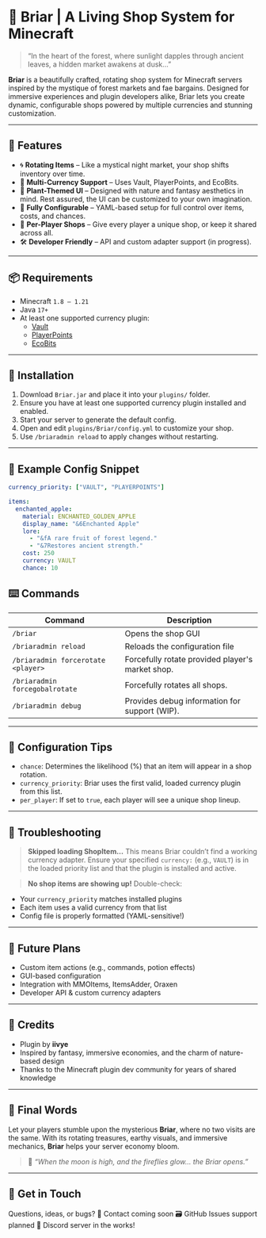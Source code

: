 # 🌿 Briar | A Living Shop System for Minecraft

> “In the heart of the forest, where sunlight dapples through ancient leaves, a hidden market awakens at dusk...”

**Briar** is a beautifully crafted, rotating shop system for Minecraft servers inspired by the mystique of forest markets and fae bargains. Designed for immersive experiences and plugin developers alike, Briar lets you create dynamic, configurable shops powered by multiple currencies and stunning customization.

---

## 🌱 Features

- 🌀 **Rotating Items** – Like a mystical night market, your shop shifts inventory over time.
- 💱 **Multi-Currency Support** – Uses Vault, PlayerPoints, and EcoBits.
- 🍃 **Plant-Themed UI** – Designed with nature and fantasy aesthetics in mind. Rest assured, the UI can be customized to your own imagination.
- 🔧 **Fully Configurable** – YAML-based setup for full control over items, costs, and chances.
- 📆 **Per-Player Shops** – Give every player a unique shop, or keep it shared across all.
- 🛠️ **Developer Friendly** – API and custom adapter support (in progress).

---

## 📦 Requirements

- Minecraft `1.8 – 1.21`
- Java `17+`
- At least one supported currency plugin:
  - [Vault](https://www.spigotmc.org/resources/vault.34315/)
  - [PlayerPoints](https://www.spigotmc.org/resources/playerpoints.80745/)
  - [EcoBits](https://www.spigotmc.org/resources/ecobits-%E2%AD%95-create-custom-currencies-%E2%9C%85-improve-your-monetization-%E2%9C%A8-supports-shops-mysql.109967/)

---

## 📁 Installation

1. Download `Briar.jar` and place it into your `plugins/` folder.
2. Ensure you have at least one supported currency plugin installed and enabled.
3. Start your server to generate the default config.
4. Open and edit `plugins/Briar/config.yml` to customize your shop.
5. Use `/briaradmin reload` to apply changes without restarting.

---

## 🛒 Example Config Snippet

```yaml
currency_priority: ["VAULT", "PLAYERPOINTS"]

items:
  enchanted_apple:
    material: ENCHANTED_GOLDEN_APPLE
    display_name: "&6Enchanted Apple"
    lore:
      - "&fA rare fruit of forest legend."
      - "&7Restores ancient strength."
    cost: 250
    currency: VAULT
    chance: 10
```
## ⌨️ Commands

| Command         | Description                    |
| --------------- | ------------------------------ |
| `/briar`        | Opens the shop GUI             |
| `/briaradmin reload` | Reloads the configuration file |
| `/briaradmin forcerotate <player>` | Forcefully rotate provided player's market shop. |
| `/briaradmin forcegobalrotate` | Forcefully rotates all shops. |
| `/briaradmin debug` | Provides debug information for support (WIP). |

---

## 🧪 Configuration Tips

* `chance`: Determines the likelihood (%) that an item will appear in a shop rotation.
* `currency_priority`: Briar uses the first valid, loaded currency plugin from this list.
* `per_player`: If set to `true`, each player will see a unique shop lineup.

---

## 🐛 Troubleshooting

> **Skipped loading ShopItem...**
> This means Briar couldn’t find a working currency adapter. Ensure your specified `currency:` (e.g., `VAULT`) is in the loaded priority list and that the plugin is installed and active.

> **No shop items are showing up!**
> Double-check:

* Your `currency_priority` matches installed plugins
* Each item uses a valid currency from that list
* Config file is properly formatted (YAML-sensitive!)

---

## 🔮 Future Plans

* Custom item actions (e.g., commands, potion effects)
* GUI-based configuration
* Integration with MMOItems, ItemsAdder, Oraxen
* Developer API & custom currency adapters

---

## 🌼 Credits

* Plugin by **iivye**
* Inspired by fantasy, immersive economies, and the charm of nature-based design
* Thanks to the Minecraft plugin dev community for years of shared knowledge

---

## 🍂 Final Words

Let your players stumble upon the mysterious **Briar**, where no two visits are the same. With its rotating treasures, earthy visuals, and immersive mechanics, **Briar** helps your server economy bloom.

> 🌙 *“When the moon is high, and the fireflies glow\... the Briar opens.”*

---

## 💬 Get in Touch

Questions, ideas, or bugs?
📧 Contact coming soon
🗃️ GitHub Issues support planned
🌱 Discord server in the works!
